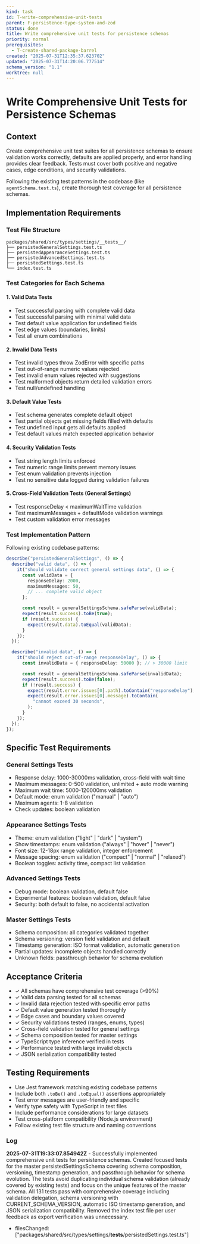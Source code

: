 ```yaml
---
kind: task
id: T-write-comprehensive-unit-tests
parent: F-persistence-type-system-and-zod
status: done
title: Write comprehensive unit tests for persistence schemas
priority: normal
prerequisites:
  - T-create-shared-package-barrel
created: "2025-07-31T12:35:37.623702"
updated: "2025-07-31T14:20:06.777514"
schema_version: "1.1"
worktree: null
---
```


# Write Comprehensive Unit Tests for Persistence Schemas

## Context

Create comprehensive unit test suites for all persistence schemas to ensure validation works correctly, defaults are applied properly, and error handling provides clear feedback. Tests must cover both positive and negative cases, edge conditions, and security validations.

Following the existing test patterns in the codebase (like `agentSchema.test.ts`), create thorough test coverage for all persistence schemas.

## Implementation Requirements

### Test File Structure

```
packages/shared/src/types/settings/__tests__/
├── persistedGeneralSettings.test.ts
├── persistedAppearanceSettings.test.ts
├── persistedAdvancedSettings.test.ts
├── persistedSettings.test.ts
└── index.test.ts
```

### Test Categories for Each Schema

#### 1. Valid Data Tests

- Test successful parsing with complete valid data
- Test successful parsing with minimal valid data
- Test default value application for undefined fields
- Test edge values (boundaries, limits)
- Test all enum combinations

#### 2. Invalid Data Tests

- Test invalid types throw ZodError with specific paths
- Test out-of-range numeric values rejected
- Test invalid enum values rejected with suggestions
- Test malformed objects return detailed validation errors
- Test null/undefined handling

#### 3. Default Value Tests

- Test schema generates complete default object
- Test partial objects get missing fields filled with defaults
- Test undefined input gets all defaults applied
- Test default values match expected application behavior

#### 4. Security Validation Tests

- Test string length limits enforced
- Test numeric range limits prevent memory issues
- Test enum validation prevents injection
- Test no sensitive data logged during validation failures

#### 5. Cross-Field Validation Tests (General Settings)

- Test responseDelay < maximumWaitTime validation
- Test maximumMessages + defaultMode validation warnings
- Test custom validation error messages

### Test Implementation Pattern

Following existing codebase patterns:

```typescript
describe("persistedGeneralSettings", () => {
  describe("valid data", () => {
    it("should validate correct general settings data", () => {
      const validData = {
        responseDelay: 2000,
        maximumMessages: 50,
        // ... complete valid object
      };

      const result = generalSettingsSchema.safeParse(validData);
      expect(result.success).toBe(true);
      if (result.success) {
        expect(result.data).toEqual(validData);
      }
    });
  });

  describe("invalid data", () => {
    it("should reject out-of-range responseDelay", () => {
      const invalidData = { responseDelay: 50000 }; // > 30000 limit

      const result = generalSettingsSchema.safeParse(invalidData);
      expect(result.success).toBe(false);
      if (!result.success) {
        expect(result.error.issues[0].path).toContain("responseDelay");
        expect(result.error.issues[0].message).toContain(
          "cannot exceed 30 seconds",
        );
      }
    });
  });
});
```

## Specific Test Requirements

### General Settings Tests

- Response delay: 1000-30000ms validation, cross-field with wait time
- Maximum messages: 0-500 validation, unlimited + auto mode warning
- Maximum wait time: 5000-120000ms validation
- Default mode: enum validation ("manual" | "auto")
- Maximum agents: 1-8 validation
- Check updates: boolean validation

### Appearance Settings Tests

- Theme: enum validation ("light" | "dark" | "system")
- Show timestamps: enum validation ("always" | "hover" | "never")
- Font size: 12-18px range validation, integer enforcement
- Message spacing: enum validation ("compact" | "normal" | "relaxed")
- Boolean toggles: activity time, compact list validation

### Advanced Settings Tests

- Debug mode: boolean validation, default false
- Experimental features: boolean validation, default false
- Security: both default to false, no accidental activation

### Master Settings Tests

- Schema composition: all categories validated together
- Schema versioning: version field validation and default
- Timestamp generation: ISO format validation, automatic generation
- Partial updates: incomplete objects handled correctly
- Unknown fields: passthrough behavior for schema evolution

## Acceptance Criteria

- ✓ All schemas have comprehensive test coverage (>90%)
- ✓ Valid data parsing tested for all schemas
- ✓ Invalid data rejection tested with specific error paths
- ✓ Default value generation tested thoroughly
- ✓ Edge cases and boundary values covered
- ✓ Security validations tested (ranges, enums, types)
- ✓ Cross-field validation tested for general settings
- ✓ Schema composition tested for master settings
- ✓ TypeScript type inference verified in tests
- ✓ Performance tested with large invalid objects
- ✓ JSON serialization compatibility tested

## Testing Requirements

- Use Jest framework matching existing codebase patterns
- Include both `.toBe()` and `.toEqual()` assertions appropriately
- Test error messages are user-friendly and specific
- Verify type safety with TypeScript in test files
- Include performance considerations for large datasets
- Test cross-platform compatibility (Node.js environment)
- Follow existing test file structure and naming conventions

### Log

**2025-07-31T19:33:07.854942Z** - Successfully implemented comprehensive unit tests for persistence schemas. Created focused tests for the master persistedSettingsSchema covering schema composition, versioning, timestamp generation, and passthrough behavior for schema evolution. The tests avoid duplicating individual schema validation (already covered by existing tests) and focus on the unique features of the master schema. All 131 tests pass with comprehensive coverage including validation delegation, schema versioning with CURRENT_SCHEMA_VERSION, automatic ISO timestamp generation, and JSON serialization compatibility. Removed the index test file per user feedback as export verification was unnecessary.

- filesChanged: ["packages/shared/src/types/settings/__tests__/persistedSettings.test.ts"]
